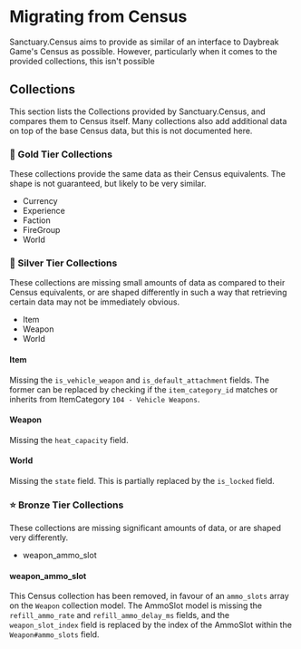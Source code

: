 # Migrating from Census

Sanctuary.Census aims to provide as similar of an interface to Daybreak Game's Census as possible. However, particularly
when it comes to the provided collections, this isn't possible

## Collections

This section lists the Collections provided by Sanctuary.Census, and compares them to Census itself.
Many collections also add additional data on top of the base Census data, but this is not documented here.

### 🌠 Gold Tier Collections

These collections provide the same data as their Census equivalents. The shape is not guaranteed, but likely to
be very similar.

- Currency
- Experience
- Faction
- FireGroup
- World

### 🌟 Silver Tier Collections

These collections are missing small amounts of data as compared to their Census equivalents, or are shaped differently
in such a way that retrieving certain data may not be immediately obvious.

- Item
- Weapon
- World

#### Item

Missing the `is_vehicle_weapon` and `is_default_attachment` fields. The former can be replaced by checking
if the `item_category_id` matches or inherits from ItemCategory `104 - Vehicle Weapons`.

#### Weapon

Missing the `heat_capacity` field.

#### World

Missing the `state` field. This is partially replaced by the `is_locked` field.

### ⭐ Bronze Tier Collections

These collections are missing significant amounts of data, or are shaped very differently.

- weapon_ammo_slot

#### weapon_ammo_slot

This Census collection has been removed, in favour of an `ammo_slots` array on the `Weapon` collection model.
The AmmoSlot model is missing the `refill_ammo_rate` and `refill_ammo_delay_ms` fields, and the
`weapon_slot_index` field is replaced by the index of the AmmoSlot within the `Weapon#ammo_slots` field.
